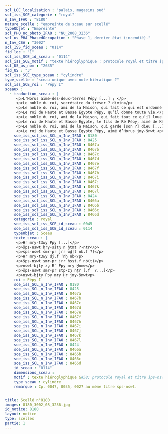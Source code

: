 ```yaml
---
scl_LOC_localisation : "palais, magasins sud"
scl_iss_SCE_categorie : "royal"
n_Inv_IFAO : "8180"
nature_scelle : "empreinte de sceau sur scellé"
typeObjet : "Empreinte"
scl_PHO_no_photo_IFAO : "NU_2008_3236"
scl_us_PHA_PhasedOccupation : "Phase 1, dernier état (incendié)."
n_Inv_CSA : "3002"
scl_ISS_fid_sceau : "0114"
fid_loc : "1"
scl_iss_SCE_id_sceau : "0114"
scl_iss_SCE_motif : "texte hiéroglyphique : protocole royal et titre šps-nswt."
scl_US_us_nom : "2635"
fid_US : "3"
scl_iss_SCE_type_sceau : "cylindre"
type_scelle : "sceau unique avec note hiératique ?"
scl_iss_SCE_roi : "Pépy I"
sceaux :
  - traduction_sceau : |
     <p>L'Horus aimé-des-deux-terres Pépy [...] ; </p>
     <p>Le noble du roi, secrétaire du trésor ? divin</p>
     <p>Le noble du roi, ami de la Maison, qui fait ce qui est ordonné [par son maître ?...]</p>
     <p>Le roi de Haute et Basse Égypte Pépy, qu’il donne toute vie.</p>
     <p>Le noble du roi, ami de la Maison, qui fait tout ce qu’il loue.</p>
     <p>Le roi de Haute et Basse Égypte, le fils de Rê Pépy, aimé de Khnoum.</p>
     <p>Le noble du roi, ami de la Maison, qui garde [son ?] dieu [...].</p>
     <p>Le roi de Haute et Basse Égypte Pépy, aimé d’Horus jmy-šnwt.<p>
    sce_iss_scl_iss_SCL_n_Inv_IFAO : 8180
    sce_iss_scl_iss_SCL_n_Inv_IFAO : 8425
    sce_iss_scl_iss_SCL_n_Inv_IFAO : 8467a
    sce_iss_scl_iss_SCL_n_Inv_IFAO : 8467b
    sce_iss_scl_iss_SCL_n_Inv_IFAO : 8467c
    sce_iss_scl_iss_SCL_n_Inv_IFAO : 8467d
    sce_iss_scl_iss_SCL_n_Inv_IFAO : 8467e
    sce_iss_scl_iss_SCL_n_Inv_IFAO : 8467f
    sce_iss_scl_iss_SCL_n_Inv_IFAO : 8467h
    sce_iss_scl_iss_SCL_n_Inv_IFAO : 8467i
    sce_iss_scl_iss_SCL_n_Inv_IFAO : 8467j
    sce_iss_scl_iss_SCL_n_Inv_IFAO : 8467k
    sce_iss_scl_iss_SCL_n_Inv_IFAO : 8467l
    sce_iss_scl_iss_SCL_n_Inv_IFAO : 8424
    sce_iss_scl_iss_SCL_n_Inv_IFAO : 8466a
    sce_iss_scl_iss_SCL_n_Inv_IFAO : 8466b
    sce_iss_scl_iss_SCL_n_Inv_IFAO : 8466c
    sce_iss_scl_iss_SCL_n_Inv_IFAO : 8466d
    categorie : royal
    sce_iss_scl_iss_SCE_id_sceau : 0045
    sce_iss_scl_iss_SCE_id_sceau : 0114
    typeObjet : Sceau
    texte_sceau : |
     <p>Ḥr mry-t3wy Ppy [...]</p>
     <p>šps-nswt ḥry-sštȝ n ḫtmt ?-nṯr</p>
     <p>šps-nswt smr-pr jrr wḏ[t nb.f ?]</p>
     <p>Ḥr mry-t3wy dj.f ʿnḫ nb</p>
     <p>šps-nswt smr-pr jrr ḥsst.f nb(t)</p>
     <p>nswt-bjty zȝ Rʿ Ppy mry H̱nmw</p>
     <p>šps-nswt smr-pr stp-zȝ nṯr [.f  ?...]</p>
     <p>nswt-bjty Ppy mry Ḥr jmy-šnwt<p>
    roi : Pépy I
    sce_iss_SCL_n_Inv_IFAO : 8180
    sce_iss_SCL_n_Inv_IFAO : 8425
    sce_iss_SCL_n_Inv_IFAO : 8467a
    sce_iss_SCL_n_Inv_IFAO : 8467b
    sce_iss_SCL_n_Inv_IFAO : 8467c
    sce_iss_SCL_n_Inv_IFAO : 8467d
    sce_iss_SCL_n_Inv_IFAO : 8467e
    sce_iss_SCL_n_Inv_IFAO : 8467f
    sce_iss_SCL_n_Inv_IFAO : 8467h
    sce_iss_SCL_n_Inv_IFAO : 8467i
    sce_iss_SCL_n_Inv_IFAO : 8467j
    sce_iss_SCL_n_Inv_IFAO : 8467k
    sce_iss_SCL_n_Inv_IFAO : 8467l
    sce_iss_SCL_n_Inv_IFAO : 8424
    sce_iss_SCL_n_Inv_IFAO : 8466a
    sce_iss_SCL_n_Inv_IFAO : 8466b
    sce_iss_SCL_n_Inv_IFAO : 8466c
    sce_iss_SCL_n_Inv_IFAO : 8466d
    id_sceau : "0114"
    dimensions_sceau : 
    motif : texte hiéroglyphique &#58; protocole royal et titre šps-nswt.
    type_sceau : cylindre
    remarque : Cp. 0047, 0035, 0027 au même titre šps-nswt.


title: Scellé n°8180
images: 8180_3002_08_3236.jpg
id_notice: 8180
layout: notice
type: scelles
partie: 1
---
```

